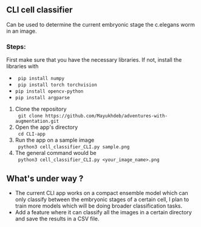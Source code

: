 ## CLI cell classifier 

Can be used to determine the current embryonic stage the c.elegans worm in an image.

### Steps:

First make sure that you have the necessary libraries. If not, install the libraries with

* ``` pip install numpy```
* ``` pip install torch torchvision```
* ```pip install opencv-python```
* ```pip install argparse```


 1. Clone the repository <br>
 ``` git clone https://github.com/Mayukhdeb/adventures-with-augmentation.git```
2. Open the app's directory <br>
``` cd CLI-app```
3. Run the app on a sample image <br>
``` python3 cell_classifier_CLI.py sample.png```
4. The general command would be <br>
``` python3 cell_classifier_CLI.py <your_image_name>.png```



## What's under way ?
* The current CLI app works on a compact ensemble model which can only classify  between the embryonic stages of a certain cell, I plan to train more models which will be doing broader classification tasks.
* Add a feature where it can classify all the images in a certain directory and save the results in a CSV file.

